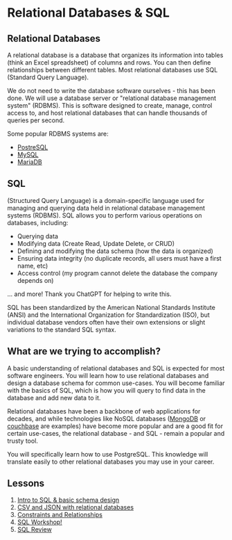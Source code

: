 # Relational Databases & SQL

## Relational Databases

A relational database is a database that organizes its information into tables (think an Excel spreadsheet) of columns and rows. You can then define relationships between different tables. Most relational databases use SQL (Standard Query Language).

We do not need to write the database software ourselves - this has been done. We will use a database server or "relational database management system" (RDBMS). This is software designed to create, manage, control access to, and host relational databases that can handle thousands of queries per second.

Some popular RDBMS systems are:

- [PostreSQL](https://www.postgresql.org/)
- [MySQL](https://www.mysql.com/)
- [MariaDB](https://mariadb.org/)

## SQL

(Structured Query Language) is a domain-specific language used for managing and querying data held in relational database management systems (RDBMS). SQL allows you to perform various operations on databases, including:

- Querying data
- Modifying data (Create Read, Update Delete, or CRUD)
- Defining and modifying the data schema (how the data is organized)
- Ensuring data integrity (no duplicate records, all users must have a first name, etc)
- Access control (my program cannot delete the database the company depends on)

... and more! Thank you ChatGPT for helping to write this.

SQL has been standardized by the American National Standards Institute (ANSI) and the International Organization for Standardization (ISO), but individual database vendors often have their own extensions or slight variations to the standard SQL syntax.

## What are we trying to accomplish?

A basic understanding of relational databases and SQL is expected for most software engineers. You will learn how to use relational databases and design a database schema for common use-cases. You will become familiar with the basics of SQL, which is how you will query to find data in the database and add new data to it.

Relational databases have been a backbone of web applications for decades, and while technologies like NoSQL databases ([MongoDB](https://www.mongodb.com/) or [couchbase](https://www.couchbase.com/) are examples) have become more popular and are a good fit for certain use-cases, the relational database - and SQL - remain a popular and trusty tool.

You will specifically learn how to use PostgreSQL. This knowledge will translate easily to other relational databases you may use in your career.

## Lessons

1. [Intro to SQL & basic schema design](./1-intro-sql-basic-schema-design/README.md)
2. [CSV and JSON with relational databases](./2-csv-json/README.md)
3. [Constraints and Relationships](./3-constraints-relationships/README.md)
4. [SQL Workshop!](./4-sql-workshop/README.md)
5. [SQL Review](./5-sql-review/README.md)
